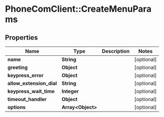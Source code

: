 # PhoneComClient::CreateMenuParams

## Properties
Name | Type | Description | Notes
------------ | ------------- | ------------- | -------------
**name** | **String** |  | [optional]
**greeting** | **Object** |  | [optional]
**keypress_error** | **Object** |  | [optional]
**allow_extension_dial** | **String** |  | [optional]
**keypress_wait_time** | **Integer** |  | [optional]
**timeout_handler** | **Object** |  | [optional]
**options** | **Array&lt;Object&gt;** |  | [optional]


